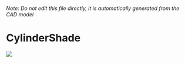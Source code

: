 ###### Note: Do not edit this file directly, it is automatically generated from the CAD model

# CylinderShade

![](/project.svg)



 

